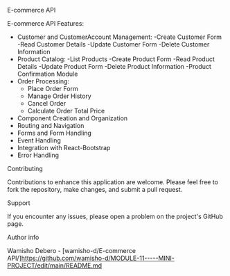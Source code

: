 E-commerce API

E-commerce API Features:
  - Customer and CustomerAccount Management:
      -Create Customer Form
      -Read Customer Details
      -Update Customer Form
      -Delete Customer Information
  - Product Catalog:
     -List Products
     -Create Product Form
     -Read Product Details
     -Update Product Form
     -Delete Product Information
     -Product Confirmation Module
- Order Processing:
  - Place Order Form
  - Manage Order History
  - Cancel Order
  - Calculate Order Total Price
- Component Creation and Organization
- Routing and Navigation
- Forms and Form Handling
- Event Handling
- Integration with React-Bootstrap
- Error Handling
 
Contributing

Contributions to enhance this application are welcome. Please feel free to fork the repository, make changes, and submit a pull request.

Support

If you encounter any issues, please open a problem on the project's GitHub page.

Author info

Wamisho Debero - [wamisho-d/E-commerce API/]https://github.com/wamisho-d/MODULE-11-----MINI-PROJECT/edit/main/README.md

 

